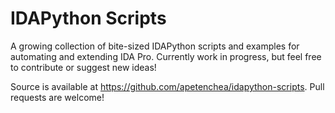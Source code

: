 # IDAPython Scripts

A growing collection of bite-sized IDAPython scripts and examples for automating and extending
IDA Pro. Currently work in progress, but feel free to contribute or suggest new ideas!

Source is available at https://github.com/apetenchea/idapython-scripts. Pull requests are welcome!
